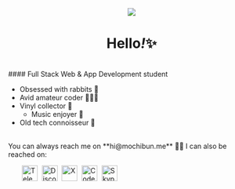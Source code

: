 <div style="display:flex; justify-content:center"><img src="https://cdn.discordapp.com/attachments/199274450011553792/1156295322318930082/githublogo.png"/></div>
<h1 align="center">Hello<i>!</i>✨</h1>
</br>
#### Full Stack Web & App Development student

- Obsessed with rabbits 🐰
- Avid amateur coder 👩🏻‍💻
- Vinyl collector 📀
  - Music enjoyer 🎵
- Old tech connoisseur 📼
</br>
You can always reach me on **hi@mochibun.me** 📨🐇
I can also be reached on:
<p style="margin-left:2em">
<a href="https://t.me/kidswatter" target="blank"><img src="https://upload.wikimedia.org/wikipedia/commons/8/82/Telegram_logo.svg" alt="Telegram" height="32px" style="margin-right:1%"/></a>
<a href="https://discordapp.com/users/184834163457785856" target="blank"><img src="https://assets-global.website-files.com/6257adef93867e50d84d30e2/636e0a69f118df70ad7828d4_icon_clyde_blurple_RGB.svg" alt="Discord" height="32px" style="margin-right:1%"/></a>
<a href="https://twitter.com/Kidswatteru" target="blank"><img src="https://upload.wikimedia.org/wikipedia/commons/5/53/X_logo_2023_original.svg" alt="X" height="32px" style="margin-right:1%"/></a>
<a href="https://codesandbox.io/u/mochibunn" target="blank"><img src="https://raw.githubusercontent.com/rahuldkjain/github-profile-readme-generator/master/src/images/icons/Social/codesandbox.svg" alt="Codesandbox" height="32px" style="margin-right:1%"/></a>
<a href="https://www.youtube.com/watch?v=ta41xU-tkFA" target="blank"><img src="https://raw.githubusercontent.com/rahuldkjain/github-profile-readme-generator/master/src/images/icons/Social/skype.svg" alt="Skype" height="32px" style="margin-right:1%"/></a>
</p>